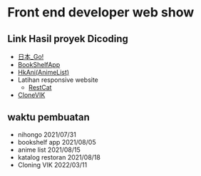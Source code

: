 # Front end developer web show
## Link Hasil proyek Dicoding
* [日本_Go!](https://fachribandang.github.io/FrontEndDeveloperWebShow/1.%20%E6%97%A5%E6%9C%AC_Go!/index.html)
* [BookShelfApp](https://fachribandang.github.io/FrontEndDeveloperWebShow/2.%20Fachri'sBookShelfApp/index.html)
* [HkAni(AnimeList)](https://fachribandang.github.io/FrontEndDeveloperWebShow/3.%20HkAni/dist/index.html) 
* Latihan responsive website
    * [RestCat](https://fachribandang.github.io/FrontEndDeveloperWebShow/4.%20RespnosiveWebSample/RestCat/dist/index.html)
* [CloneVIK](https://fachribandang.github.io/FrontEndDeveloperWebShow/5.%20Cloning_VIKRevolusiMentalKorea/cloning/index.html)

## waktu pembuatan
* nihongo 2021/07/31
* bookshelf app 2021/08/05
* anime list 2021/08/15
* katalog restoran 2021/08/18
* Cloning VIK 2022/03/11
